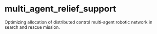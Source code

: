 # multi_agent_relief_support
Optimizing allocation of distributed control multi-agent robotic network in search and rescue mission.
